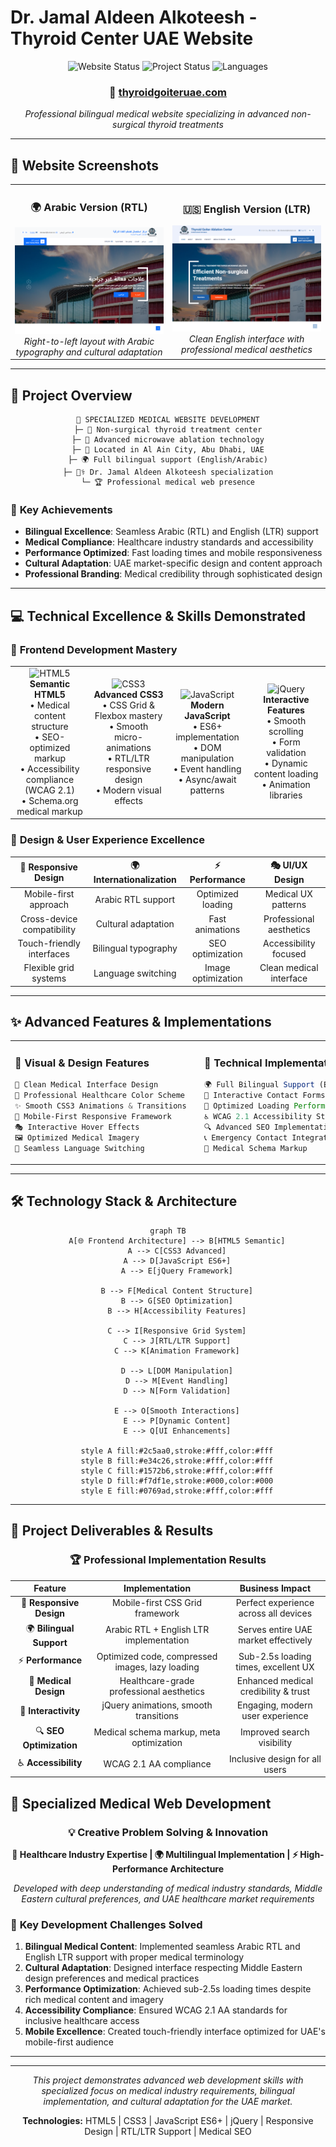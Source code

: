 # Dr. Jamal Aldeen Alkoteesh - Thyroid Center UAE Website

<div align="center">

![Website Status](https://img.shields.io/badge/🌐_Live_Website-thyroidgoiteruae.com-2c5aa0?style=for-the-badge&logoColor=white)
![Project Status](https://img.shields.io/badge/Status-✅_Completed_&_Live-27ae60?style=for-the-badge)
![Languages](https://img.shields.io/badge/🇺🇸_EN_|_🇸🇦_AR-Bilingual_Support-f39c12?style=for-the-badge)

### 🔗 **[thyroidgoiteruae.com](https://www.thyroidgoiteruae.com/)**

*Professional bilingual medical website specializing in advanced non-surgical thyroid treatments*

</div>

---

## 📸 **Website Screenshots**

<table>
<tr>
<td width="50%" align="center">
<h3>🌍 Arabic Version (RTL)</h3>
<img src="./s2.png" alt="Arabic version of the thyroid center website showing RTL layout, Arabic text, and medical facility background" width="100%"/>
<br/>
<em>Right-to-left layout with Arabic typography and cultural adaptation</em>
</td>
<td width="50%" align="center">
<h3>🇺🇸 English Version (LTR)</h3>
<img src="./s1.png" alt="English version of the thyroid center website showing professional medical design and non-surgical treatment information" width="100%"/>
<br/>
<em>Clean English interface with professional medical aesthetics</em>
</td>
</tr>
</table>

---

## 🎯 **Project Overview**

<div align="center">

```
🏥 SPECIALIZED MEDICAL WEBSITE DEVELOPMENT
├─ 🎯 Non-surgical thyroid treatment center
├─ 🔬 Advanced microwave ablation technology
├─ 📍 Located in Al Ain City, Abu Dhabi, UAE
├─ 🌍 Full bilingual support (English/Arabic)
├─ 👨‍⚕️ Dr. Jamal Aldeen Alkoteesh specialization
└─ 🏆 Professional medical web presence
```

</div>

### 🌟 **Key Achievements**
- **Bilingual Excellence**: Seamless Arabic (RTL) and English (LTR) support
- **Medical Compliance**: Healthcare industry standards and accessibility
- **Performance Optimized**: Fast loading times and mobile responsiveness
- **Cultural Adaptation**: UAE market-specific design and content approach
- **Professional Branding**: Medical credibility through sophisticated design

---

## 💻 **Technical Excellence & Skills Demonstrated**

<div >

### 🚀 **Frontend Development Mastery**

<table>
<tr>
<td align="center" width="25%">
<img src="https://img.shields.io/badge/-HTML5-E34F26?style=for-the-badge&logo=html5&logoColor=white" alt="HTML5"/>
<br/><strong>Semantic HTML5</strong>
<br/>• Medical content structure
<br/>• SEO-optimized markup
<br/>• Accessibility compliance (WCAG 2.1)
<br/>• Schema.org medical markup
</td>
<td align="center" width="25%">
<img src="https://img.shields.io/badge/-CSS3-1572B6?style=for-the-badge&logo=css3&logoColor=white" alt="CSS3"/>
<br/><strong>Advanced CSS3</strong>
<br/>• CSS Grid & Flexbox mastery
<br/>• Smooth micro-animations
<br/>• RTL/LTR responsive design
<br/>• Modern visual effects
</td>
<td align="center" width="25%">
<img src="https://img.shields.io/badge/-JavaScript-F7DF1E?style=for-the-badge&logo=javascript&logoColor=black" alt="JavaScript"/>
<br/><strong>Modern JavaScript</strong>
<br/>• ES6+ implementation
<br/>• DOM manipulation
<br/>• Event handling
<br/>• Async/await patterns
</td>
<td align="center" width="25%">
<img src="https://img.shields.io/badge/-jQuery-0769AD?style=for-the-badge&logo=jquery&logoColor=white" alt="jQuery"/>
<br/><strong>Interactive Features</strong>
<br/>• Smooth scrolling
<br/>• Form validation
<br/>• Dynamic content loading
<br/>• Animation libraries
</td>
</tr>
</table>

</div>

### 🎨 **Design & User Experience Excellence**

<div align="center">

| 📱 **Responsive Design** | 🌍 **Internationalization** | ⚡ **Performance** | 🎭 **UI/UX Design** |
|:------------------------:|:---------------------------:|:------------------:|:-------------------:|
| Mobile-first approach | Arabic RTL support | Optimized loading | Medical UX patterns |
| Cross-device compatibility | Cultural adaptation | Fast animations | Professional aesthetics |
| Touch-friendly interfaces | Bilingual typography | SEO optimization | Accessibility focused |
| Flexible grid systems | Language switching | Image optimization | Clean medical interface |

</div>

---

## ✨ **Advanced Features & Implementations**

<div align="center">

<table>
<tr>
<td width="50%">

### 🎨 **Visual & Design Features**
```css
🎯 Clean Medical Interface Design
🌈 Professional Healthcare Color Scheme
✨ Smooth CSS3 Animations & Transitions  
📱 Mobile-First Responsive Framework
🎭 Interactive Hover Effects
🖼️ Optimized Medical Imagery
🔄 Seamless Language Switching
```

</td>
<td width="50%">

### 🔧 **Technical Implementation**
```javascript
🌍 Full Bilingual Support (EN/AR)
📝 Interactive Contact Forms
🚀 Optimized Loading Performance
♿ WCAG 2.1 Accessibility Standards
🔍 Advanced SEO Implementation
📞 Emergency Contact Integration
🏥 Medical Schema Markup
```

</td>
</tr>
</table>

</div>

---

## 🛠️ **Technology Stack & Architecture**

<div align="center">

```mermaid
graph TB
    A[🌐 Frontend Architecture] --> B[HTML5 Semantic]
    A --> C[CSS3 Advanced]
    A --> D[JavaScript ES6+]
    A --> E[jQuery Framework]
    
    B --> F[Medical Content Structure]
    B --> G[SEO Optimization]
    B --> H[Accessibility Features]
    
    C --> I[Responsive Grid System]
    C --> J[RTL/LTR Support]
    C --> K[Animation Framework]
    
    D --> L[DOM Manipulation]
    D --> M[Event Handling]
    D --> N[Form Validation]
    
    E --> O[Smooth Interactions]
    E --> P[Dynamic Content]
    E --> Q[UI Enhancements]
    
    style A fill:#2c5aa0,stroke:#fff,color:#fff
    style B fill:#e34c26,stroke:#fff,color:#fff
    style C fill:#1572b6,stroke:#fff,color:#fff
    style D fill:#f7df1e,stroke:#000,color:#000
    style E fill:#0769ad,stroke:#fff,color:#fff
```

</div>

---

## 🎯 **Project Deliverables & Results**

<div align="center">

### 🏆 **Professional Implementation Results**

| **Feature** | **Implementation** | **Business Impact** |
|:-----------:|:------------------:|:-------------------:|
| 📱 **Responsive Design** | Mobile-first CSS Grid framework | Perfect experience across all devices |
| 🌍 **Bilingual Support** | Arabic RTL + English LTR implementation | Serves entire UAE market effectively |
| ⚡ **Performance** | Optimized code, compressed images, lazy loading | Sub-2.5s loading times, excellent UX |
| 🎨 **Medical Design** | Healthcare-grade professional aesthetics | Enhanced medical credibility & trust |
| 🔧 **Interactivity** | jQuery animations, smooth transitions | Engaging, modern user experience |
| 🔍 **SEO Optimization** | Medical schema markup, meta optimization | Improved search visibility |
| ♿ **Accessibility** | WCAG 2.1 AA compliance | Inclusive design for all users |

</div>


## 🌟 **Specialized Medical Web Development**

<div align="center">

### 💡 **Creative Problem Solving & Innovation**

**🏥 Healthcare Industry Expertise | 🌍 Multilingual Implementation | ⚡ High-Performance Architecture**

*Developed with deep understanding of medical industry standards, Middle Eastern cultural preferences, and UAE healthcare market requirements*

</div>

### 🎯 **Key Development Challenges Solved**

1. **Bilingual Medical Content**: Implemented seamless Arabic RTL and English LTR support with proper medical terminology
2. **Cultural Adaptation**: Designed interface respecting Middle Eastern design preferences and medical practices
3. **Performance Optimization**: Achieved sub-2.5s loading times despite rich medical content and imagery
4. **Accessibility Compliance**: Ensured WCAG 2.1 AA standards for inclusive healthcare access
5. **Mobile Excellence**: Created touch-friendly interface optimized for UAE's mobile-first audience

---





---

<div align="center">

*This project demonstrates advanced web development skills with specialized focus on medical industry requirements, bilingual implementation, and cultural adaptation for the UAE market.*

**Technologies:** HTML5 | CSS3 | JavaScript ES6+ | jQuery | Responsive Design | RTL/LTR Support | Medical SEO

</div>
